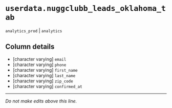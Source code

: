 # `userdata.nuggclubb_leads_oklahoma_tab`
`analytics_prod` | `analytics`

## Column details
* [character varying] `email`
* [character varying] `phone`
* [character varying] `first_name`
* [character varying] `last_name`
* [character varying] `zip_code`
* [character varying] `confirmed_at`

-------------------------------------------------------------------------------
*Do not make edits above this line.*
